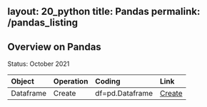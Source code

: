 layout: 20_python
title: Pandas
permalink: /pandas_listing
---

## Overview on Pandas

Status: October 2021


|  Object | Operation  | Coding |  Link | 
| :---            |    :--------   |  :--- |  :--- |  
| Dataframe | Create| df=pd.Dataframe |[Create]([Some](Link))| 

